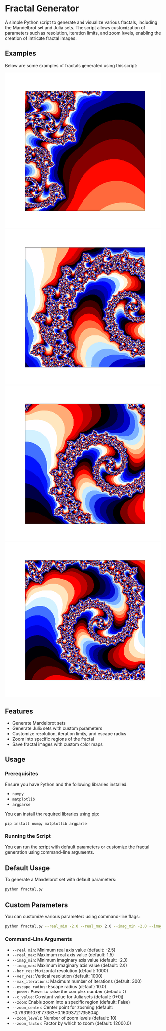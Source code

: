 # Fractal Generator

A simple Python script to generate and visualize various fractals, including the Mandelbrot set and Julia sets. The script allows customization of parameters such as resolution, iteration limits, and zoom levels, enabling the creation of intricate fractal images.

## Examples

Below are some examples of fractals generated using this script:

![Mandelbrot Zoom Level 1](./img/mandelbrot-1.png)
![Mandelbrot Zoom Level 3](./img/mandelbrot-3.png)
![Mandelbrot Zoom Level 5](./img/mandelbrot-5.png)
![Mandelbrot Zoom Level 7](./img/mandelbrot-7.png)

## Features

- Generate Mandelbrot sets
- Generate Julia sets with custom parameters
- Customize resolution, iteration limits, and escape radius
- Zoom into specific regions of the fractal
- Save fractal images with custom color maps

## Usage

### Prerequisites

Ensure you have Python and the following libraries installed:
- `numpy`
- `matplotlib`
- `argparse`

You can install the required libraries using pip:

```sh
pip install numpy matplotlib argparse
```
### Running the Script
You can run the script with default parameters or customize the fractal generation using command-line arguments.

## Default Usage
To generate a Mandelbrot set with default parameters:

```sh
python fractal.py
```

## Custom Parameters
You can customize various parameters using command-line flags:

```sh
python fractal.py --real_min -2.0 --real_max 2.0 --imag_min -2.0 --imag_max 2.0 --hor_res 800 --ver_res 800 --max_iterations 500 --escape_radius 20 --power 3 --c_value 0.355+0.355j --zoom --zoom_center -0.7+0.3j --zoom_levels 5 --zoom_factor 10000
```
### Command-Line Arguments

- `--real_min`: Minimum real axis value (default: -2.5)
- `--real_max`: Maximum real axis value (default: 1.5)
- `--imag_min`: Minimum imaginary axis value (default: -2.0)
- `--imag_max`: Maximum imaginary axis value (default: 2.0)
- `--hor_res`: Horizontal resolution (default: 1000)
- `--ver_res`: Vertical resolution (default: 1000)
- `--max_iterations`: Maximum number of iterations (default: 300)
- `--escape_radius`: Escape radius (default: 10.0)
- `--power`: Power to raise the complex number (default: 2)
- `--c_value`: Constant value for Julia sets (default: 0+0j)
- `--zoom`: Enable zoom into a specific region (default: False)
- `--zoom_center`: Center point for zooming (default: -0.793191078177363+0.16093721735804j)
- `--zoom_levels`: Number of zoom levels (default: 10)
- `--zoom_factor`: Factor by which to zoom (default: 12000.0)
